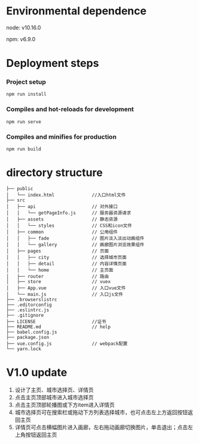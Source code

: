 # Environmental dependence

node: v10.16.0

npm: v6.9.0

[RESTful API server for travel-website: https://github.com/qk6665/RESTful-API-server-for-travel-website]: https://github.com/qk6665/RESTful-API-server-for-travel-website



# Deployment steps

### Project setup
```
npm run install
```

### Compiles and hot-reloads for development
```
npm run serve
```

### Compiles and minifies for production
```
npm run build
```



# directory structure

```
├── public
│   └── index.html              //入口html文件
├── src
│   ├── api                     // 对外接口
│   │   └── getPageInfo.js      // 服务器资源请求
│   ├── assets                  // 静态资源
│   │   └── styles              // CSS和icon文件
│   ├── common                  // 公用组件
│   │   ├── fade                // 图片淡入淡出动画组件
│   │   └── gallery             // 画廊图片浏览效果组件
│   ├── pages                   // 页面
│   │   ├── city                // 选择城市页面
│   │   ├── detail              // 内容详情页面
│   │   └── home                // 主页面
│   ├── router                  // 路由
│   ├── store                   // vuex
│   ├── App.vue                 // 入口vue文件
│   └── main.js                 // 入口js文件
├── .browserslistrc
├── .editorconfig
├── .eslintrc.js
├── .gitignore
├── LICENSE                     //证书
├── README.md                   // help
├── babel.config.js
├── package.json
├── vue.config.js               // webpack配置
└── yarn.lock
```



# V1.0 update

1. 设计了主页、城市选择页、详情页
2. 点击主页顶部城市进入城市选择页
3. 点击主页顶部轮播图或下方item进入详情页
4. 城市选择页可在搜索栏或拖动下方列表选择城市，也可点击左上方返回按钮返回主页
5. 详情页可点击横幅图片进入画廊，左右拖动画廊切换图片，单击退出；点击左上角按钮返回主页


